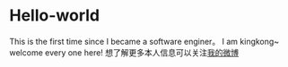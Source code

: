 # Hello-world
This is the first time since I became a software enginer。
I am  kingkong~
welcome every one here!
想了解更多本人信息可以关注[我的微博](http://weibo.com/ttarticle/p/show?id=2309404022462022034559)
